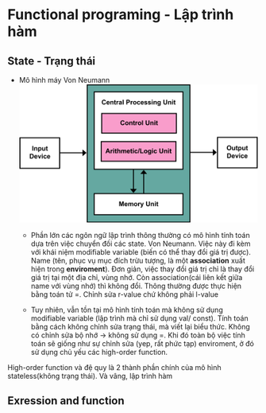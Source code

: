# Functional programing - Lập trình hàm

## State - Trạng thái

- Mô hình máy Von Neumann
![Mô hình máy Von Neumann](resrouce\img\von-neumann-architecture.svg "Von Neumann Architecture")
    - Phần lớn các ngôn ngữ lập trình thông thường có mô hình tính toán dựa trên việc chuyển đối các state. Von Neumann. Việc này đi kèm với khái niệm modifiable variable (biến có thể thay đổi giá trị được). Name (tên, phục vụ mục đích trừu tượng, là một **association** xuất hiện trong **enviroment**). Đơn giản, việc thay đổi giá trị chỉ là thay đổi giá trị tại một địa chỉ, vùng nhớ. Còn association(cái liên kết giữa name với vùng nhớ) thì không đổi. Thông thường được thực hiện bằng toán tử =. Chỉnh sửa r-value chứ không phải l-value

    - Tuy nhiên, vẫn tồn tại mô hình tính toán mà không sử dụng modifiable variable (lập trình mà chỉ sử dụng val/ const). Tính toán bằng cách không chỉnh sửa trạng thái, mà viết lại biểu thức. Không có chỉnh sửa bộ nhớ -> không sử dụng =. Khi đó toàn bộ việc tính toán sẽ giống như sự chỉnh sửa (yep, rất phức tạp) enviroment, ở đó sử dụng chủ yếu các high-order function.

High-order function và đệ quy là 2 thành phần chính của mô hình stateless(không trạng thái). Và vâng, lập trình hàm

## Exression and function

